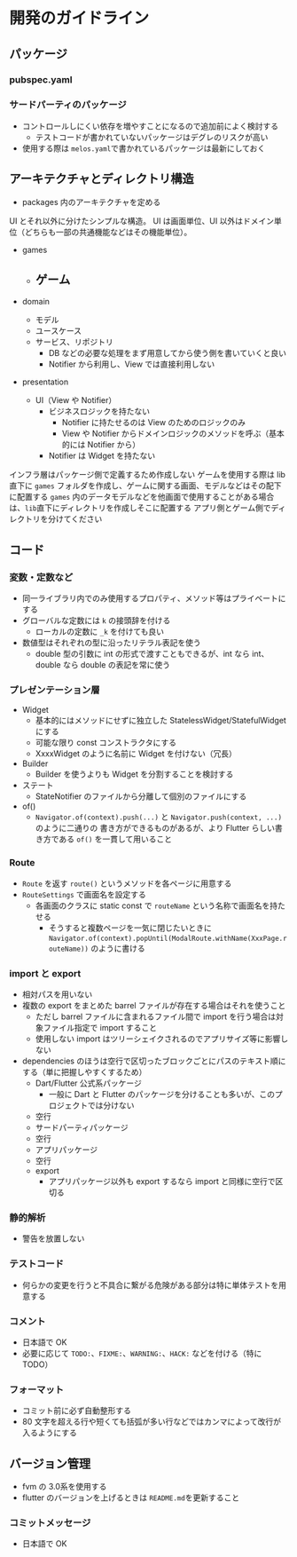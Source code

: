 # 開発のガイドライン

## パッケージ

### pubspec.yaml

### サードパーティのパッケージ

- コントロールしにくい依存を増やすことになるので追加前によく検討する
    - テストコードが書かれていないパッケージはデグレのリスクが高い
- 使用する際は `melos.yaml`で書かれているパッケージは最新にしておく

## アーキテクチャとディレクトリ構造
<!-- TODO: packages 内のcore ディレクトリのスコープを定める -->
- packages 内のアーキテクチャを定める

UI とそれ以外に分けたシンプルな構造。 
UI は画面単位、UI 以外はドメイン単位（どちらも一部の共通機能などはその機能単位）。
- games
    - ゲーム
        - 

- domain
    - モデル
    - ユースケース
    - サービス、リポジトリ
        - DB などの必要な処理をまず用意してから使う側を書いていくと良い
        - Notifier から利用し、View では直接利用しない
- presentation
    - UI（View や Notifier）
        - ビジネスロジックを持たない
            - Notifier に持たせるのは View のためのロジックのみ
            - View や Notifier からドメインロジックのメソッドを呼ぶ（基本的には Notifier から）
        - Notifier は Widget を持たない

 インフラ層はパッケージ側で定義するため作成しない
 ゲームを使用する際は lib 直下に `games` フォルダを作成し、ゲームに関する画面、モデルなどはその配下に配置する
 `games` 内のデータモデルなどを他画面で使用することがある場合は、`lib`直下にディレクトリを作成しそこに配置する
 アプリ側とゲーム側でディレクトリを分けてください

## コード

### 変数・定数など

- 同一ライブラリ内でのみ使用するプロパティ、メソッド等はプライベートにする
- グローバルな定数には `k` の接頭辞を付ける
    - ローカルの定数に `_k` を付けても良い
- 数値型はそれぞれの型に沿ったリテラル表記を使う
    - double 型の引数に int の形式で渡すこともできるが、int なら int、double なら double の表記を常に使う

### プレゼンテーション層

- Widget
    - 基本的にはメソッドにせずに独立した StatelessWidget/StatefulWidget にする
    - 可能な限り const コンストラクタにする
    - XxxxWidget のように名前に Widget を付けない（冗長）
- Builder
    - Builder を使うよりも Widget を分割することを検討する
- ステート
    - StateNotifier のファイルから分離して個別のファイルにする
- of()
    - `Navigator.of(context).push(...)` と `Navigator.push(context, ...)` のように二通りの
    書き方ができるものがあるが、より Flutter らしい書き方である `of()` を一貫して用いること

### Route

- `Route` を返す `route()` というメソッドを各ページに用意する
- `RouteSettings` で画面名を設定する
    - 各画面のクラスに static const で `routeName` という名称で画面名を持たせる
        - そうすると複数ページを一気に閉じたいときに
        `Navigator.of(context).popUntil(ModalRoute.withName(XxxPage.routeName))` のように書ける

### import と export

- 相対パスを用いない
- 複数の export をまとめた barrel ファイルが存在する場合はそれを使うこと
    - ただし barrel ファイルに含まれるファイル間で import を行う場合は対象ファイル指定で import すること
    - 使用しない import はツリーシェイクされるのでアプリサイズ等に影響しない
- dependencies のほうは空行で区切ったブロックごとにパスのテキスト順にする（単に把握しやすくするため）
    - Dart/Flutter 公式系パッケージ
        - 一般に Dart と Flutter のパッケージを分けることも多いが、このプロジェクトでは分けない
    - 空行
    - サードパーティパッケージ
    - 空行
    - アプリパッケージ
    - 空行
    - export
        - アプリパッケージ以外も export するなら import と同様に空行で区切る

### 静的解析

- 警告を放置しない

### テストコード

- 何らかの変更を行うと不具合に繋がる危険がある部分は特に単体テストを用意する

### コメント

- 日本語で OK
- 必要に応じて `TODO:`、`FIXME:`、`WARNING:`、`HACK:` などを付ける（特に TODO）

### フォーマット

- コミット前に必ず自動整形する
- 80 文字を超える行や短くても括弧が多い行などではカンマによって改行が入るようにする

## バージョン管理

- fvm の 3.0系を使用する
- flutter のバージョンを上げるときは `README.md`を更新すること

### コミットメッセージ

- 日本語で OK
